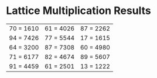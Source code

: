 # Lattice Multiplication Results

|   |   |   |
|---|---|---|
| 70 = 1610 | 61 = 4026 | 87 = 2262 |
| 94 = 7426 | 77 = 5544 | 17 = 1615 |
| 64 = 3200 | 87 = 7308 | 60 = 4980 |
| 71 = 6177 | 82 = 4674 | 89 = 5607 |
| 91 = 4459 | 61 = 2501 | 13 = 1222 |
